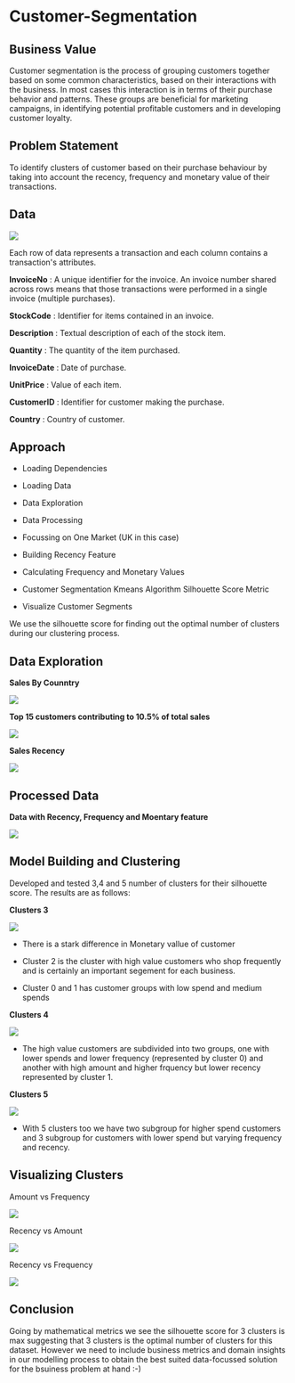 # Customer-Segmentation


## Business Value

Customer segmentation is the process of grouping customers together based on some common characteristics, based on their interactions with the business. In most cases this interaction is in terms of their purchase behavior and patterns. These groups are beneficial for marketing campaigns, in identifying potential profitable customers and in developing customer loyalty.

## Problem Statement

To identify clusters of customer based on their purchase behaviour by taking into account the recency, frequency and monetary value of their transactions.

## Data

![](Images/Data%20Sample.PNG)

Each row of data represents a transaction and each column contains a transaction's attributes.

__InvoiceNo__ : A unique identifier for the invoice. An invoice number shared across
rows means that those transactions were performed in a single invoice (multiple
purchases). 

__StockCode__ : Identifier for items contained in an invoice.

__Description__ : Textual description of each of the stock item.

__Quantity__ : The quantity of the item purchased.

__InvoiceDate__ : Date of purchase.

__UnitPrice__ : Value of each item.

__CustomerID__ : Identifier for customer making the purchase.

__Country__ : Country of customer.

## Approach

+ Loading Dependencies

+ Loading Data

+ Data Exploration

+ Data Processing

+ Focussing on One Market (UK in this case)

+ Building Recency Feature
    
+ Calculating Frequency and Monetary Values

+ Customer Segmentation
Kmeans Algorithm
Silhouette Score Metric 

+ Visualize Customer Segments

We use the silhouette score for finding out the optimal number of clusters during our clustering process.

## Data Exploration

__Sales By Counntry__

![](Images/Sales%20by%20Country.PNG)

__Top 15 customers contributing to 10.5% of total sales__

![](Images/Top%2015%20customers.PNG)

__Sales Recency__

![](Images/Sales%20Recency.PNG)

## Processed Data

__Data with Recency, Frequency and Moentary feature__

![](Images/RFM%20Data.PNG)


## Model Building and Clustering

Developed and tested 3,4 and 5 number of clusters for their silhouette score. The results are as follows:

__Clusters 3__

![](Images/clusters%203.PNG)

+ There is a stark difference in Monetary vallue of customer

+ Cluster 2 is the cluster with high value customers who shop frequently and is certainly an important segement for each business.

+ Cluster 0 and 1 has customer groups with low spend and medium spends 

__Clusters 4__

![](Images/Clusters%204.PNG)

+ The high value customers are subdivided into two groups, one with lower spends and lower frequency (represented by cluster 0) and another with high amount and higher frquency but lower recency represented by cluster 1.

__Clusters 5__

![](Images/Clusters%205.PNG)

+ With 5 clusters too we have two subgroup for higher spend customers and 3 subgroup for customers with lower spend but varying frequency and recency.

## __Visualizing Clusters__

Amount vs Frequency

![](Images/Amount%20vs%20Freq.PNG)

Recency vs Amount

![](Images/Recency%20vs%20Amount.PNG)

Recency vs Frequency

![](Images/Recency%20vs%20Freq.PNG)


## __Conclusion__
Going by mathematical metrics we see the silhouette score for 3 clusters is max suggesting that 3 clusters is the optimal number of clusters for this dataset. However we need to include business metrics and domain insights in our modelling process to obtain the best suited data-focussed solution for the bsuiness problem at hand :-)

